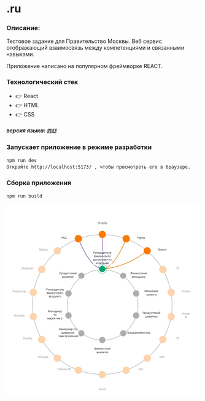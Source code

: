 # .ru

### Описание: 
Тестовое задание для Правительство Москвы. Веб сервис отображающий взаимосвязь между компетенциями и связанными навыками. 

Приложение написано на популярном фреймворке REACT.

### Технологический стек
* :point_right: React
* :point_right: HTML
* :point_right: CSS
##### версия языка: :ru:


### Запускает приложение в режиме разработки

```sh
npm run dev
Откройте http://localhost:5173/ , чтобы просмотреть его в браузере.
```

### Сборка приложения

```sh
npm run build
```


![informationImage](./src/informationImage.JPG)